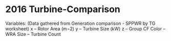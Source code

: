# 2016 Turbine-Comparison
Variables: (Data gathered from Generation comparison - SPPWR by TG worksheet)
x – Rotor Area (m¬2)
y – Turbine Size (kW)
z – Group CF
Color – WRA 
Size – Turbine Count
